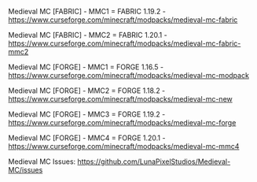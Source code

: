 Medieval MC [FABRIC] - MMC1 = FABRIC 1.19.2 - https://www.curseforge.com/minecraft/modpacks/medieval-mc-fabric

Medieval MC [FABRIC] - MMC2 = FABRIC 1.20.1 - https://www.curseforge.com/minecraft/modpacks/medieval-mc-fabric-mmc2


Medieval MC [FORGE] - MMC1 = FORGE 1.16.5 - https://www.curseforge.com/minecraft/modpacks/medieval-mc-modpack

Medieval MC [FORGE] - MMC2 = FORGE 1.18.2 - https://www.curseforge.com/minecraft/modpacks/medieval-mc-new

Medieval MC [FORGE] - MMC3 = FORGE 1.19.2 - https://www.curseforge.com/minecraft/modpacks/medieval-mc-forge

Medieval MC [FORGE] - MMC4 = FORGE 1.20.1 - https://www.curseforge.com/minecraft/modpacks/medieval-mc-mmc4


Medieval MC Issues: https://github.com/LunaPixelStudios/Medieval-MC/issues
